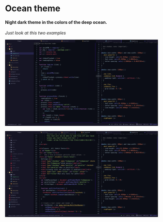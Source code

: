 # Ocean theme

#### Night dark theme in the colors of the deep ocean.


*Just look at this two examples*

![A screenshot of the theme](/pictures/example1.png)


![A screenshot of the theme](/pictures/example2.png)
